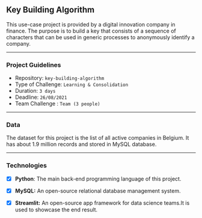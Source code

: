 ## Key Building Algorithm

This use-case project is provided by a digital innovation company in finance. The purpose is to build a key that consists of a sequence of characters that can be used in generic processes to anonymously identify a company.

----------
### Project Guidelines
- Repository: `key-building-algorithm`
- Type of Challenge: `Learning & Consolidation `
- Duration: `3 days`
- Deadline: `26/08/2021`
- Team Challenge : `Team (3 people)`
-------
### Data

The dataset for this project is the list of all active companies in Belgium. It has about 1.9 million records and stored in MySQL database.

--------
### Technologies

- [x] **Python**: The main back-end programming language of this project.
- [X] **MySQL:** An open-source relational database management system.
- [X] **Streamlit:** An open-source app framework for data science teams.It is used to showcase the end result.





